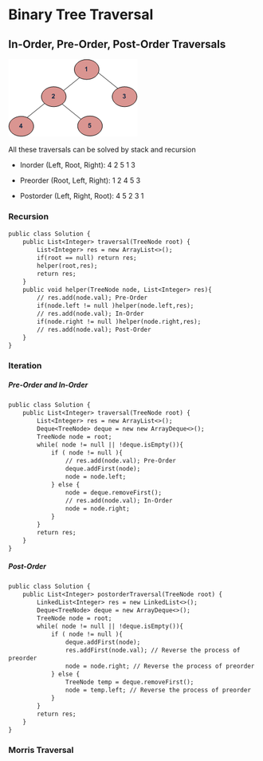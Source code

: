 # Binary Tree Traversal 


## In-Order, Pre-Order, Post-Order Traversals
![alt text](https://github.com/RagingPsyduck/Data-Structures-and-Algorithms-in-Java/blob/master/Binary%20Tree/Binary%20Tree%20Traversal/Picture/tree12.gif?raw=true "Logo Title Text 1")

All these traversals can be solved by stack and recursion

*  Inorder (Left, Root, Right):  4 2 5 1 3  

*  Preorder (Root, Left, Right): 1 2 4 5 3 

*  Postorder (Left, Right, Root): 4 5 2 3 1

### Recursion

```
public class Solution {
    public List<Integer> traversal(TreeNode root) {
        List<Integer> res = new ArrayList<>();
        if(root == null) return res;
        helper(root,res);
        return res;
    }
    public void helper(TreeNode node, List<Integer> res){
        // res.add(node.val); Pre-Order
        if(node.left != null )helper(node.left,res);
        // res.add(node.val); In-Order
        if(node.right != null )helper(node.right,res);
        // res.add(node.val); Post-Order
    }
}
```

### Iteration 

##### Pre-Order and In-Order


```
public class Solution {
    public List<Integer> traversal(TreeNode root) {
        List<Integer> res = new ArrayList<>();
        Deque<TreeNode> deque = new new ArrayDeque<>();
        TreeNode node = root;
        while( node != null || !deque.isEmpty()){
            if ( node != null ){
                // res.add(node.val); Pre-Order
                deque.addFirst(node);
                node = node.left;
            } else {
                node = deque.removeFirst(); 
                // res.add(node.val); In-Order
                node = node.right;
            }
        }
        return res;
    }
}

```

##### Post-Order
```
public class Solution {
    public List<Integer> postorderTraversal(TreeNode root) {
        LinkedList<Integer> res = new LinkedList<>();
        Deque<TreeNode> deque = new ArrayDeque<>();
        TreeNode node = root;
        while( node != null || !deque.isEmpty()){
            if ( node != null ){
                deque.addFirst(node);
                res.addFirst(node.val); // Reverse the process of preorder
                node = node.right; // Reverse the process of preorder
            } else {
                TreeNode temp = deque.removeFirst();
                node = temp.left; // Reverse the process of preorder
            }
        }
        return res;
    }
}
```


### Morris Traversal